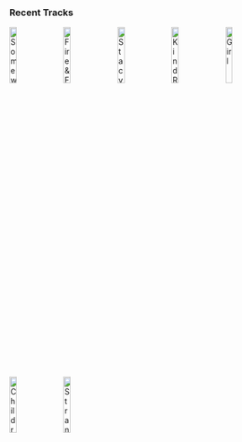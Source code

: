 ### Recent Tracks
[<img src='https://lastfm.freetls.fastly.net/i/u/300x300/371b29d9dd100541b854606dd49f070f.png' width='16%' height='16%' alt='Someway, Somehow'>](https://www.last.fm/music/dreamers/_/someway%252c%2bsomehow)&nbsp;&nbsp;&nbsp;&nbsp;[<img src='https://lastfm.freetls.fastly.net/i/u/300x300/05ef3164f8a3f443045a142a5d5c2b86.png' width='16%' height='16%' alt='Fire & Fury'>](https://www.last.fm/music/overcoats/_/fire%2b%2526%2bfury)&nbsp;&nbsp;&nbsp;&nbsp;[<img src='https://lastfm.freetls.fastly.net/i/u/300x300/18559c8187fad99c3533cff739e1780c.png' width='16%' height='16%' alt='Stacy'>](https://www.last.fm/music/quinn%2bxcii/_/stacy)&nbsp;&nbsp;&nbsp;&nbsp;[<img src='https://lastfm.freetls.fastly.net/i/u/300x300/5468f1a2eb83fabee159e062c6e7cd16.png' width='16%' height='16%' alt='Kind Reminder'>](https://www.last.fm/music/pr%25c3%25b3xima%2bparada/_/kind%2breminder)&nbsp;&nbsp;&nbsp;&nbsp;[<img src='https://lastfm.freetls.fastly.net/i/u/300x300/4b3778533a320d8b688b1119e4dbf8f4.png' width='16%' height='16%' alt='Girl'>](https://www.last.fm/music/cayucas/_/girl)&nbsp;&nbsp;&nbsp;&nbsp;<br>[<img src='https://lastfm.freetls.fastly.net/i/u/300x300/7a6203e70d957dafda32eb11e3584c54.png' width='16%' height='16%' alt='Children of Planet Earth'>](https://www.last.fm/music/melodysheep/_/children%2bof%2bplanet%2bearth)&nbsp;&nbsp;&nbsp;&nbsp;[<img src='https://lastfm.freetls.fastly.net/i/u/300x300/1d2d3622b328cac18e7610c2d4af040b.png' width='16%' height='16%' alt='Strangers'>](https://www.last.fm/music/wingtip/_/strangers)&nbsp;&nbsp;&nbsp;&nbsp;